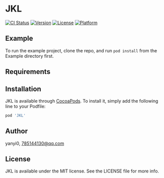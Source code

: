 # JKL

[![CI Status](https://img.shields.io/travis/yanyi0/JKL.svg?style=flat)](https://travis-ci.org/yanyi0/JKL)
[![Version](https://img.shields.io/cocoapods/v/JKL.svg?style=flat)](https://cocoapods.org/pods/JKL)
[![License](https://img.shields.io/cocoapods/l/JKL.svg?style=flat)](https://cocoapods.org/pods/JKL)
[![Platform](https://img.shields.io/cocoapods/p/JKL.svg?style=flat)](https://cocoapods.org/pods/JKL)

## Example

To run the example project, clone the repo, and run `pod install` from the Example directory first.

## Requirements

## Installation

JKL is available through [CocoaPods](https://cocoapods.org). To install
it, simply add the following line to your Podfile:

```ruby
pod 'JKL'
```

## Author

yanyi0, 785144130@qq.com

## License

JKL is available under the MIT license. See the LICENSE file for more info.
